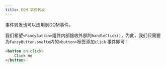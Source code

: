 ```yaml
---
title: DOM 事件转发
---
```


事件转发也可以应用到DOM事件。

我们希望`<FancyButton>`组件内部接收外部的`handleClick()`，为此，我们只需要为`FancyButton.svelte`内的`<button>`标签添加`click` 事件即可：

```html
<button on:click>
	Click me
</button>
```